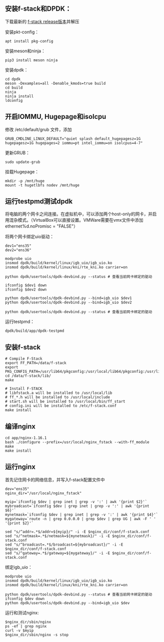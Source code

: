 ## 安装f-stack和DPDK：

下载最新的 [f-stack release版本](https://github.com/F-Stack/f-stack/releases)并解压

安装pkt-config：
```
apt install pkg-config
```

安装meson和ninja：
```
pip3 install meson ninja
```
安装dpdk：
```
cd dpdk
meson -Dexamples=all -Denable_kmods=true build
cd build
ninja
ninja install
ldconfig
```

## 开启IOMMU, Hugepage和isolcpu

修改 /etc/default/grub 文件，添加

```
GRUB_CMDLINE_LINUX_DEFAULT="quiet splash default_hugepagesz=1G hugepagesz=1G hugepages=2 iommu=pt intel_iommu=on isolcpus=4-7"
```
更新GRUB：
```
sudo update-grub
```

挂载Hugepage：
```
mkdir -p /mnt/huge
mount -t hugetlbfs nodev /mnt/huge
```

## 运行testpmd测试dpdk

将电脑的两个网卡之间连接。在虚拟机中，可以添加两个host-only的网卡，并启用混杂模式。（VirtualBox可以直接设置。VMWare需要在vmx文件中添加ethernet%d.noPromisc = "FALSE"）

将两个网卡绑定uio驱动：
```
dev1="ens35"
dev2="ens36"

modprobe uio
insmod dpdk/build/kernel/linux/igb_uio/igb_uio.ko
insmod dpdk/build/kernel/linux/kni/rte_kni.ko carrier=on

python dpdk/usertools/dpdk-devbind.py --status # 查看当前网卡绑定的驱动

ifconfig $dev1 down
ifconfig $dev2 down

python dpdk/usertools/dpdk-devbind.py --bind=igb_uio $dev1
python dpdk/usertools/dpdk-devbind.py --bind=igb_uio $dev2

python dpdk/usertools/dpdk-devbind.py --status # 查看当前网卡绑定的驱动
```

运行testpmd：
```
dpdk/build/app/dpdk-testpmd
```

## 安装f-stack

```
# Compile F-Stack
export FF_PATH=/data/f-stack
export PKG_CONFIG_PATH=/usr/lib64/pkgconfig:/usr/local/lib64/pkgconfig:/usr/lib/pkgconfig
cd /data/f-stack/lib/
make

# Install F-STACK
# libfstack.a will be installed to /usr/local/lib
# ff_*.h will be installed to /usr/local/include
# start.sh will be installed to /usr/local/bin/ff_start
# config.ini will be installed to /etc/f-stack.conf
make install
```

## 编译nginx
```
cd app/nginx-1.16.1
bash ./configure --prefix=/usr/local/nginx_fstack --with-ff_module
make
make install
```
## 运行nginx

首先记住网卡的网络信息，并写入f-stack配置文件中
```
dev="ens35"
nginx_dir="/usr/local/nginx_fstack"

myip=`ifconfig $dev | grep inet | grep -v ':' | awk '{print $2}'`
mybroadcast=`ifconfig $dev | grep inet | grep -v ':' | awk '{print $6}'`
mynetmask=`ifconfig $dev | grep inet | grep -v ':' | awk '{print $4}'`
mygateway=`route -n | grep 0.0.0.0 | grep $dev | grep UG | awk -F ' ' '{print $2}'`

sed "s/^addr=.*$/addr=${myip}/" -i -E $nginx_dir/conf/f-stack.conf
sed "s/^netmask=.*$/netmask=${mynetmask}/" -i -E $nginx_dir/conf/f-stack.conf
sed "s/^broadcast=.*$/broadcast=${mybroadcast}/" -i -E $nginx_dir/conf/f-stack.conf
sed "s/^gateway=.*$/gateway=${mygateway}/" -i -E $nginx_dir/conf/f-stack.conf
```
绑定igb_uio：
```
modprobe uio
insmod dpdk/build/kernel/linux/igb_uio/igb_uio.ko
insmod dpdk/build/kernel/linux/kni/rte_kni.ko carrier=on

python dpdk/usertools/dpdk-devbind.py --status # 查看当前网卡绑定的驱动
ifconfig $dev down
python dpdk/usertools/dpdk-devbind.py --bind=igb_uio $dev

```
运行和测试nginx:
```
$nginx_dir/sbin/nginx
ps -ef | grep nginx
curl -v $myip
$nginx_dir/sbin/nginx -s stop
```
